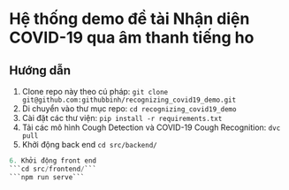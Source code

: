 # Hệ thống demo đề tài Nhận diện COVID-19 qua âm thanh tiếng ho

## Hướng dẫn
1. Clone repo này theo cú pháp:
```git clone git@github.com:githubbinh/recognizing_covid19_demo.git```
2. Di chuyển vào thư mục repo: ```cd recognizing_covid19_demo```
3. Cài đặt các thư viện:
```pip install -r requirements.txt ```
4. Tải các mô hình Cough Detection và COVID-19 Cough Recognition:
```dvc pull```
5. Khởi động back end
```cd src/backend/```
```python manage.py runserver
6. Khởi động front end
```cd src/frontend/```
```npm run serve```
